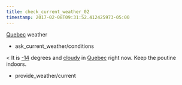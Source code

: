 ```yaml
---
title: check_current_weather_02
timestamp: 2017-02-08T09:31:52.412425973-05:00
---
```


[Quebec](city) weather
* ask_current_weather/conditions

< It is [-14](temperature) degrees and [cloudy](condition) in [Quebec](city) right now. Keep the poutine indoors.
* provide_weather/current
